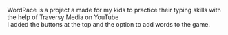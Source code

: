 WordRace is a project a made for my kids to practice their typing skills with the help of Traversy Media on YouTube
<br>I added the buttons at the top and the option to add words to the game.
